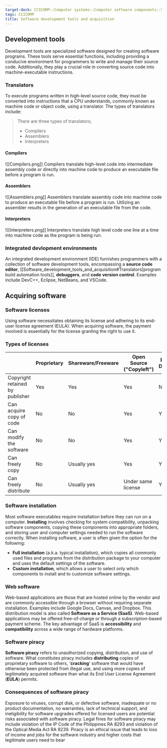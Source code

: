 ```yaml
---
target-deck: CCICOMP::Computer systems::Computer software components::Software development tools
tags: CCICOMP
title: Software development tools and acquisition
---
```


## Development tools

Development tools are specialized software designed for creating software programs. These tools serve essential functions, including providing a conducive environment for programmers to write and manage their source code. Additionally, they play a crucial role in converting source code into machine-executable instructions.
<!--ID: 1701708456055-->

### Translators

To execute programs written in high-level source code, they must be converted into instructions that a CPU understands, commonly known as machine code or object code, using a translator. The types of translators include:
> There are three types of translators;
> - Compilers
> - Assemblers
> - Interpreters
<!--ID: 1701708456060-->

#### Compilers

![[Compilers.png]]
Compilers translate high-level code into intermediate assembly code or directly into machine code to produce an executable file before a program is run.
<!--ID: 1701708456065-->

#### Assemblers

![[Assemblers.png]]
Assemblers translate assembly code into machine code to produce an executable file before a program is run. Utilizing an assembler results in the generation of an executable file from the code.
<!--ID: 1701708456070-->

#### Interpreters

![[Interpreters.png]]
Interpreters translate high level code one line at a time into machine code as the program is being run.
<!--ID: 1701708456073-->

### Integrated devlopment environments

An integrated development environment (IDE) furnishes programmers with a collection of software development tools, encompassing a **source code editor**, [[Software_development_tools_and_acquisition#Translators|program build automation tools]], **debuggers**, and **code version control**. Examples include DevC++, Eclipse, NetBeans, and VSCode.
<!--ID: 1701708456078-->

## Acquiring software

### Software licenses

Using software necessitates obtaining its license and adhering to its end-user license agreement (EULA). When acquiring software, the payment involved is essentially for the license granting the right to use it.
<!--ID: 1701708456083-->

### Types of licenses

| |Proprietary|Shareware/Freeware|Open Source ("Copyleft")|Public Domain|
|---|---|---|---|---|
|Copyright retained by publisher|Yes|Yes|Yes|No|
|Can acquire copy of code|No|No|Yes|Yes|
|Can modify the software|No|No|Yes|Yes|
|Can freely copy|No|Usually yes|Yes|Yes|
|Can freely distribute|No|Usually yes|Under same license|Yes|
<!--ID: 1701708456087-->

### Software installation

Most software executables require installation before they can run on a computer. **Installing** involves checking for system compatibility, unpacking software components, copying these components into appropriate folders, and storing user and computer settings needed to run the software correctly.
When installing software, a user is often given the option for the following:
- **Full installation** (a.k.a. typical installation), which copies all commonly used files and programs from the distribution package to your computer and uses the default settings of the software. 
- **Custom installation**, which allows a user to select only which components to install and to customize software settings.
<!--ID: 1701708456091-->

### Web software

Web-based applications are those that are hosted online by the vendor and are commonly accessible through a browser without requiring separate installation. Examples include Google Docs, Canvas, and Dropbox. This distribution model is also called **Software as a Service (SaaS)**. Web-based applications may be offered free-of-charge or through a subscription-based payment scheme. The key advantage of SaaS is **accessibility** and **compatibility** across a wide range of hardware platforms.
<!--ID: 1701708456096-->

### Software piracy

**Software piracy** refers to unauthorized copying, distribution, and use of software. What constitutes piracy includes **distributing** copies of proprietary software to others, '**cracking**' software that would have otherwise been protected from illegal use, and using more copies of legitimately acquired software than what its End User License Agreement (**EULA**) permits.
<!--ID: 1701708456101-->

### Consequences of software piracy 

Exposure to viruses, corrupt disk, or defective software, inadequate or no product documentation, no warranties, lack of technical support, and ineligibility for software upgrades offered for licensed users are potential risks associated with software piracy.
Legal fines for software piracy may include violation of the IP Code of the Philippines RA 8293 and violation of the Optical Media Act RA 9239.
Piracy is an ethical issue that leads to loss of income and jobs for the software industry and higher costs that legitimate users need to bear
<!--ID: 1701708456106-->

